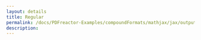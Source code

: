 ```yaml
---
layout: details
title: Regular
permalink: /docs/PDFreactor-Examples/compoundFormats/mathjax/jax/output/SVG/fonts/TeX/Typewriter/Regular/
description: 
---
```





